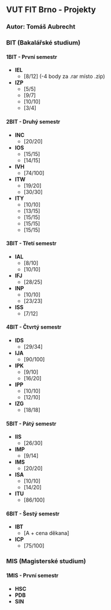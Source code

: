 ## VUT FIT Brno - Projekty

### Autor: Tomáš Aubrecht

### **BIT** (Bakalářské studium)
#### **1BIT** - První semestr
- **IEL** 
  - [8/12] (-4 body za .rar místo .zip)
- **IZP**
  - [5/5]
  - [9/7]
  - [10/10]
  - [3/4]

#### **2BIT** - Druhý semestr
- **INC**
  - [20/20]
- **IOS**
  - [15/15]
  - [14/15]
- **IVH**
  - [74/100]
- **ITW**
  - [19/20]
  - [30/30]
- **ITY**
  - [10/10]
  - [13/15]
  - [15/15]
  - [15/15]
  - [15/15]

#### **3BIT** - Třetí semestr
- **IAL**
  - [8/10]
  - [10/10]
- **IFJ**
  - [28/25]
- **INP**
  - [10/10]
  - [23/23]
- **ISS**
  - [7/12]

#### **4BIT** - Čtvrtý semestr
- **IDS**
  - [29/34]
- **IJA**
  - [90/100]
- **IPK**
  - [9/10]
  - [16/20]
- **IPP**
  - [10/10]
  - [12/10]
- **IZG**
  - [18/18]

#### **5BIT** - Pátý semestr
- **IIS**
  - [26/30]
- **IMP**
  - [9/14]
- **IMS**
  - [20/20]
- **ISA**
  - [10/10]
  - [14/20]
- **ITU** 
  - [86/100]

#### **6BIT** - Šestý semestr
- **IBT**
  - [A + cena děkana]
- **ICP**
  - [75/100]


### **MIS** (Magisterské studium)
#### **1MIS** - První semestr
- **HSC**
- **PDB**
- **SIN**
